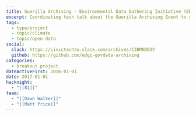 ```yaml
---
title: Guerilla Archiving - Environmental Data Gathering Initiative (EDGI)
excerpt: Coordinating tech talk about the Guerilla Archiving Event to support Internet Archive's End of Term harvesting project.
tags:
  - type/project
  - topic/climate
  - topic/open-data
social:
  slack: https://civictechto.slack.com/archives/C3BMND03V
  github: https://github.com/edgi-govdata-archiving
categories:
  - breakout project
dateActiveFirst: 2016-01-01
date: 2017-01-01
hacknight:
  - "[[81]]"
team:
  - "[[Dawn Walker]]"
  - "[[Matt Price]]"
---
```

